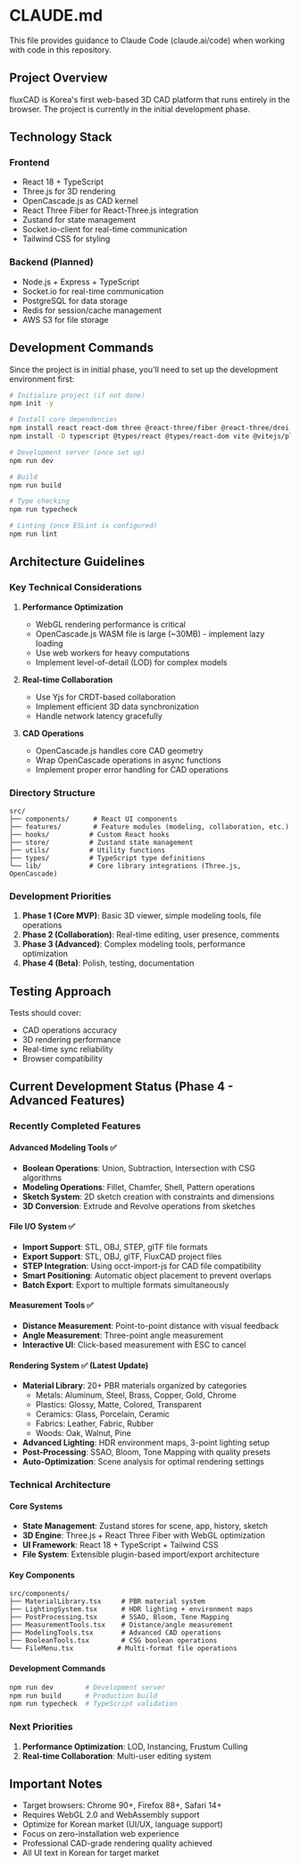 # CLAUDE.md

This file provides guidance to Claude Code (claude.ai/code) when working with code in this repository.

## Project Overview

fluxCAD is Korea's first web-based 3D CAD platform that runs entirely in the browser. The project is currently in the initial development phase.

## Technology Stack

### Frontend
- React 18 + TypeScript
- Three.js for 3D rendering
- OpenCascade.js as CAD kernel
- React Three Fiber for React-Three.js integration
- Zustand for state management
- Socket.io-client for real-time communication
- Tailwind CSS for styling

### Backend (Planned)
- Node.js + Express + TypeScript
- Socket.io for real-time communication
- PostgreSQL for data storage
- Redis for session/cache management
- AWS S3 for file storage

## Development Commands

Since the project is in initial phase, you'll need to set up the development environment first:

```bash
# Initialize project (if not done)
npm init -y

# Install core dependencies
npm install react react-dom three @react-three/fiber @react-three/drei
npm install -D typescript @types/react @types/react-dom vite @vitejs/plugin-react

# Development server (once set up)
npm run dev

# Build
npm run build

# Type checking
npm run typecheck

# Linting (once ESLint is configured)
npm run lint
```

## Architecture Guidelines

### Key Technical Considerations

1. **Performance Optimization**
   - WebGL rendering performance is critical
   - OpenCascade.js WASM file is large (~30MB) - implement lazy loading
   - Use web workers for heavy computations
   - Implement level-of-detail (LOD) for complex models

2. **Real-time Collaboration**
   - Use Yjs for CRDT-based collaboration
   - Implement efficient 3D data synchronization
   - Handle network latency gracefully

3. **CAD Operations**
   - OpenCascade.js handles core CAD geometry
   - Wrap OpenCascade operations in async functions
   - Implement proper error handling for CAD operations

### Directory Structure

```
src/
├── components/      # React UI components
├── features/        # Feature modules (modeling, collaboration, etc.)
├── hooks/          # Custom React hooks
├── store/          # Zustand state management
├── utils/          # Utility functions
├── types/          # TypeScript type definitions
└── lib/            # Core library integrations (Three.js, OpenCascade)
```

### Development Priorities

1. **Phase 1 (Core MVP)**: Basic 3D viewer, simple modeling tools, file operations
2. **Phase 2 (Collaboration)**: Real-time editing, user presence, comments
3. **Phase 3 (Advanced)**: Complex modeling tools, performance optimization
4. **Phase 4 (Beta)**: Polish, testing, documentation

## Testing Approach

Tests should cover:
- CAD operations accuracy
- 3D rendering performance
- Real-time sync reliability
- Browser compatibility

## Current Development Status (Phase 4 - Advanced Features)

### Recently Completed Features

#### Advanced Modeling Tools ✅
- **Boolean Operations**: Union, Subtraction, Intersection with CSG algorithms
- **Modeling Operations**: Fillet, Chamfer, Shell, Pattern operations
- **Sketch System**: 2D sketch creation with constraints and dimensions
- **3D Conversion**: Extrude and Revolve operations from sketches

#### File I/O System ✅
- **Import Support**: STL, OBJ, STEP, glTF file formats
- **Export Support**: STL, OBJ, glTF, FluxCAD project files
- **STEP Integration**: Using occt-import-js for CAD file compatibility
- **Smart Positioning**: Automatic object placement to prevent overlaps
- **Batch Export**: Export to multiple formats simultaneously

#### Measurement Tools ✅
- **Distance Measurement**: Point-to-point distance with visual feedback
- **Angle Measurement**: Three-point angle measurement
- **Interactive UI**: Click-based measurement with ESC to cancel

#### Rendering System ✅ (Latest Update)
- **Material Library**: 20+ PBR materials organized by categories
  - Metals: Aluminum, Steel, Brass, Copper, Gold, Chrome
  - Plastics: Glossy, Matte, Colored, Transparent
  - Ceramics: Glass, Porcelain, Ceramic
  - Fabrics: Leather, Fabric, Rubber
  - Woods: Oak, Walnut, Pine
- **Advanced Lighting**: HDR environment maps, 3-point lighting setup
- **Post-Processing**: SSAO, Bloom, Tone Mapping with quality presets
- **Auto-Optimization**: Scene analysis for optimal rendering settings

### Technical Architecture

#### Core Systems
- **State Management**: Zustand stores for scene, app, history, sketch
- **3D Engine**: Three.js + React Three Fiber with WebGL optimization
- **UI Framework**: React 18 + TypeScript + Tailwind CSS
- **File System**: Extensible plugin-based import/export architecture

#### Key Components
```
src/components/
├── MaterialLibrary.tsx     # PBR material system
├── LightingSystem.tsx      # HDR lighting + environment maps
├── PostProcessing.tsx      # SSAO, Bloom, Tone Mapping
├── MeasurementTools.tsx    # Distance/angle measurement
├── ModelingTools.tsx       # Advanced CAD operations
├── BooleanTools.tsx        # CSG boolean operations
└── FileMenu.tsx           # Multi-format file operations
```

#### Development Commands
```bash
npm run dev        # Development server
npm run build      # Production build
npm run typecheck  # TypeScript validation
```

### Next Priorities
1. **Performance Optimization**: LOD, Instancing, Frustum Culling
2. **Real-time Collaboration**: Multi-user editing system

## Important Notes

- Target browsers: Chrome 90+, Firefox 88+, Safari 14+
- Requires WebGL 2.0 and WebAssembly support
- Optimize for Korean market (UI/UX, language support)
- Focus on zero-installation web experience
- Professional CAD-grade rendering quality achieved
- All UI text in Korean for target market